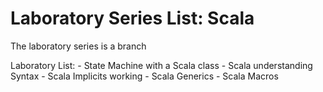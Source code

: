 Laboratory Series List: Scala
====================================

The laboratory series is a branch


Laboratory List:
    - State Machine with a Scala class
    - Scala understanding Syntax
    - Scala Implicits working
    - Scala Generics 
    - Scala Macros